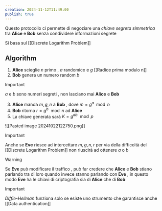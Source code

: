 ```yaml
---
creation: 2024-11-12T11:49:00
publish: true
---
```

Questo protocollo ci permette di negoziare una *chiave segreta simmetrica* tra **Alice** e **Bob** senza condividere informazioni segrete 

Si basa sul [[Discrete Logarithm Problem]]

## Algorithm

1. **Alice** scieglie $n$ primo , $a$ randomico e $g$ [[Radice prima modulo n]] 
2. **Bob** genera un numero random $b$ 

>[!important] 
>$a$ e $b$ sono numeri segreti , non lasciano mai **Alice** e **Bob** 

3. **Alice** manda $m,g,n$ a **Bob** , dove $m=g^a\mod{n}$
4. **Bob** ritorna $r=g^b\mod{n}$ ad **Alice**
5. La chiave generata sarà $K=g^{ab}\mod p$  

![[Pasted image 20241022122750.png]]

>[!important] 
>
>Anche se **Eve** riesce ad intercettare $m,g,n,r$ per via della difficoltà del [[Discrete Logarithm Problem]] non riuscirà ad ottenere $a$ o $b$ 
>

>[!warning] 
>
>Se **Eve** può modificare il traffico , può far credere che **Alice** e **Bob** stiano parlando tra di loro quando invece stanno parlando con **Eve** , in questo modo **Eve** ha le chiavi di criptografia sia di **Alice** che di **Bob**

>[!important] 
>
>*Diffie-Hellman* funziona solo se esiste uno strumento che garantisce anche [[Data authentication]] 